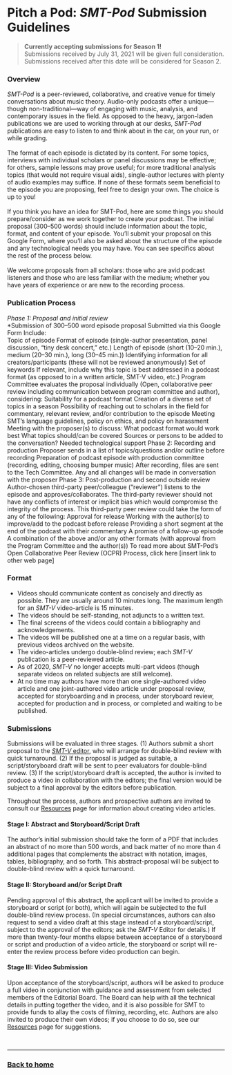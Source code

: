 # Pitch a Pod: _SMT-Pod_ Submission Guidelines

>**Currently accepting submissions for Season 1!**\
>Submissions received by July 31, 2021 will be given full consideration.\
>Submissions received after this date will be considered for Season 2.

### Overview

_SMT-Pod_ is a peer-reviewed, collaborative, and creative venue for timely conversations about music theory. Audio-only podcasts offer a unique—though non-traditional—way of engaging with music, analysis, and contemporary issues in the field. As opposed to the heavy, jargon-laden publications we are used to working through at our desks, _SMT-Pod_ publications are easy to listen to and think about in the car, on your run, or while grading.\
\
	The format of each episode is dictated by its content. For some topics, interviews with individual scholars or panel discussions may be effective; for others, sample lessons may prove useful; for more traditional analysis topics (that would not require visual aids), single-author lectures with plenty of audio examples may suffice. If none of these formats seem beneficial to the episode you are proposing, feel free to design your own. The choice is up to you!\
\
If you think you have an idea for SMT-Pod, here are some things you should prepare/consider as we work together to create your podcast. 
The initial proposal (300–500 words) should include information about the topic, format, and content of your episode. You’ll submit your proposal on this Google Form, where you’ll also be asked about the structure of the episode and any technological needs you may have. You can see specifics about the rest of the process below.\
\
We welcome proposals from all scholars: those who are avid podcast listeners and those who are less familiar with the medium; whether you have years of experience or are new to the recording process.

### Publication Process
*Phase 1: Proposal and initial review*\
    *Submission of 300–500 word episode proposal 
Submitted via this Google Form
Include:  
Topic of episode
Format of episode (single-author presentation, panel discussion, “tiny desk concert,” etc.)
Length of episode (short (10–20 min.), medium (20–30 min.), long (30–45 min.))
Identifying information for all creators/participants (these will not be reviewed anonymously)
Set of keywords
If relevant, include why this topic is best addressed in a podcast format (as opposed to in a written article, SMT-V video, etc.)
Program Committee evaluates the proposal individually (Open, collaborative peer review including communication between program committee and author), considering:
Suitability for a podcast format
Creation of a diverse set of topics in a season
Possibility of reaching out to scholars in the field for commentary, relevant review, and/or contribution to the episode
Meeting SMT’s language guidelines, policy on ethics, and policy on harassment 
Meeting with the proposer(s) to discuss:
What podcast format would work best
What topics should/can be covered
Sources or persons to be added to the conversation?
Needed technological support
Phase 2: Recording and production
Proposer sends in a list of topics/questions and/or outline before recording 
Preparation of podcast episode with production committee (recording, editing, choosing bumper music)
After recording, files are sent to the Tech Committee.
Any and all changes will be made in conversation with the proposer
Phase 3: Post-production and second outside review
Author-chosen third-party peer/colleague (“reviewer”) listens to the episode and approves/collaborates. The third-party reviewer should not have any conflicts of interest or implicit bias which would compromise the integrity of the process. This third-party peer review could take the form of any of the following:
Approval for release
Working with the author(s) to improve/add to the podcast before release
Providing a short segment at the end of the podcast with their commentary
A promise of a follow-up episode
A combination of the above and/or any other formats (with approval from the Program Committee and the author(s))
To read more about SMT-Pod’s Open Collaborative Peer Review (OCPR) Process, click here [insert link to other web page]





### Format 
- Videos should communicate content as concisely and directly as possible. They are usually around 10 minutes long. The maximum length for an _SMT-V_ video-article is 15 minutes.
- The videos should be self-standing, not adjuncts to a written text.
- The final screens of the videos could contain a bibliography and acknowledgements.
- The videos will be published one at a time on a regular basis, with previous videos archived on the website.
- The video-articles undergo double-blind review; each _SMT-V_ publication is a peer-reviewed article.
- As of 2020, _SMT-V_ no longer accepts multi-part videos (though separate videos on related subjects are still welcome).
- At no time may authors have more than one single-authored video article and one joint-authored video article under proposal review, accepted for storyboarding and in process, under storyboard review, accepted for production and in process, or completed and waiting to be published.

### Submissions
Submissions will be evaluated in three stages. (1) Authors submit a short proposal to the [_SMT-V_ editor](mailto:SMT-V-editor@societymusictheory.org), who will arrange for double-blind review with quick turnaround. (2) If the proposal is judged as suitable, a script/storyboard draft will be sent to peer evaluators for double-blind review. (3) If the script/storyboard draft is accepted, the author is invited to produce a video in collaboration with the editors; the final version would be subject to a final approval by the editors before publication.

Throughout the process, authors and prospective authors are invited to consult our [Resources](resources.md) page for information about creating video articles.

#### Stage I: Abstract and Storyboard/Script Draft
The author’s initial submission should take the form of a PDF that includes an abstract of no more than 500 words, and back matter of no more than 4 additional pages that complements the abstract with notation, images, tables, bibliography, and so forth. This abstract-proposal will be subject to double-blind review with a quick turnaround. 

#### Stage II: Storyboard and/or Script Draft
Pending approval of this abstract, the applicant will be invited to provide a storyboard or script (or both), which will again be subjected to the full double-blind review process. (In special circumstances, authors can also request to send a video draft at this stage instead of a storyboard/script, subject to the approval of the editors; ask the _SMT-V_ Editor for details.) If more than twenty-four months elapse between acceptance of a storyboard or script and production of a video article, the storyboard or script will re-enter the review process before video production can begin.

#### Stage III: Video Submission
Upon acceptance of the storyboard/script, authors will be asked to produce a full video in conjunction with guidance and assessment from selected members of the Editorial Board. The Board can help with all the technical details in putting together the video, and it is also possible for SMT to provide funds to allay the costs of filming, recording, etc. Authors are also invited to produce their own videos; if you choose to do so, see our [Resources](resources.md) page for suggestions.

<p>&nbsp;</p>
<hr>

<h3><a href="{{ "/" | relative_url }}">Back to home</a></h3>
